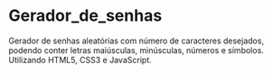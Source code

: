 # Gerador_de_senhas
Gerador de senhas aleatórias com número de caracteres desejados, podendo conter letras maiúsculas, minúsculas, números e símbolos. Utilizando HTML5, CSS3 e JavaScript.
